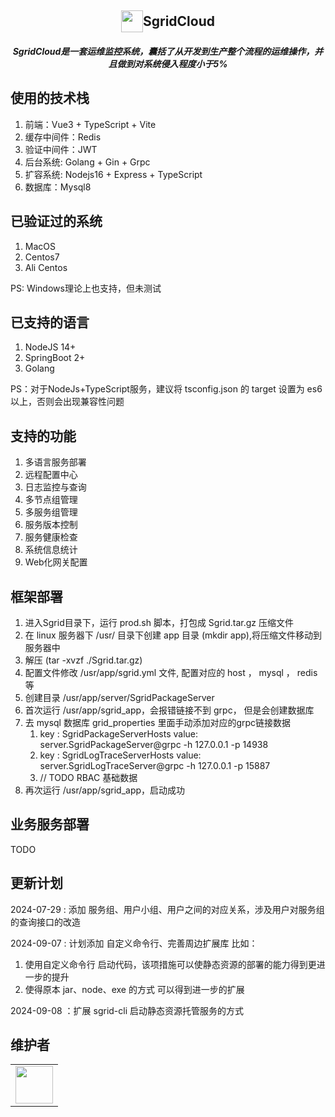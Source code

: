 <h2 align="center" style="display:flex;align-items:center;justify-content:center;">
    <img src="http://150.158.120.244/sgirdcloud/web/icon.png" style="width:35px;height:35px;" />
    <div>SgridCloud</div>
</h2>

<h5 align="center">
SgridCloud是一套运维监控系统，囊括了从开发到生产整个流程的运维操作，并且做到对系统侵入程度小于5%
</h5>

## 使用的技术栈

1. 前端：Vue3 + TypeScript + Vite
2. 缓存中间件：Redis
3. 验证中间件：JWT
4. 后台系统: Golang + Gin + Grpc
5. 扩容系统: Nodejs16 + Express + TypeScript
6. 数据库：Mysql8

## 已验证过的系统

1. MacOS
2. Centos7
3. Ali Centos

PS: Windows理论上也支持，但未测试

## 已支持的语言

1. NodeJS 14+
2. SpringBoot 2+
3. Golang

PS：对于NodeJs+TypeScript服务，建议将 tsconfig.json 的 target 设置为 es6 以上，否则会出现兼容性问题


## 支持的功能

1. 多语言服务部署
2. 远程配置中心
3. 日志监控与查询
4. 多节点组管理
5. 多服务组管理
6. 服务版本控制
7. 服务健康检查
8. 系统信息统计
9. Web化网关配置

## 框架部署

1. 进入Sgrid目录下，运行 prod.sh 脚本，打包成 Sgrid.tar.gz 压缩文件
2. 在 linux 服务器下 /usr/ 目录下创建 app 目录 (mkdir app),将压缩文件移动到服务器中
3. 解压 (tar -xvzf ./Sgrid.tar.gz)
4. 配置文件修改 /usr/app/sgrid.yml 文件, 配置对应的 host ， mysql ， redis 等
5. 创建目录 /usr/app/server/SgridPackageServer
6. 首次运行 /usr/app/sgrid_app，会报错链接不到 grpc， 但是会创建数据库
7. 去 mysql 数据库 grid_properties 里面手动添加对应的grpc链接数据
   1. key : SgridPackageServerHosts value: server.SgridPackageServer@grpc -h 127.0.0.1 -p 14938
   2. key : SgridLogTraceServerHosts value: server.SgridLogTraceServer@grpc -h 127.0.0.1 -p 15887
   3. // TODO RBAC 基础数据
8. 再次运行 /usr/app/sgrid_app，启动成功

## 业务服务部署

TODO

## 更新计划

2024-07-29 : 添加 服务组、用户小组、用户之间的对应关系，涉及用户对服务组的查询接口的改造

2024-09-07 : 计划添加 自定义命令行、完善周边扩展库 比如：

1. 使用自定义命令行 启动代码，该项措施可以使静态资源的部署的能力得到更进一步的提升
2. 使得原本 jar、node、exe 的方式 可以得到进一步的扩展

2024-09-08 ：扩展 sgrid-cli 启动静态资源托管服务的方式

## 维护者

<table>
    <tbody>
        <tr>
            <td>
                <a target="_blank" href="https://github.com/chelizichen"><img width="60px" src="https://avatars.githubusercontent.com/u/86051766?v=4"></a>
            </td>
        </tr>
    </tbody>
</table>
